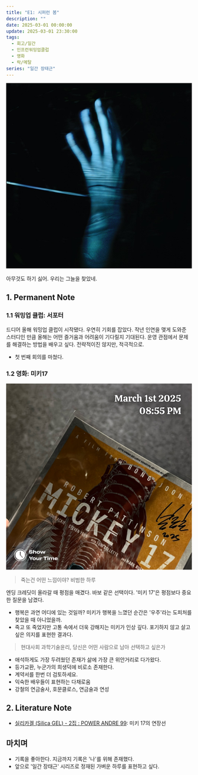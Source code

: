 ```yaml
---
title: "E1: 시퍼런 봄"
description: ""
date: 2025-03-01 00:00:00
update: 2025-03-01 23:30:00
tags:
  - 회고/일간
  - 인프런워밍업클럽
  - 영화
  - 락/메탈
series: "일간 장태근" 
---
```


![쏜애플 '시퍼런 봄'](434300.jpg)

아무것도 하기 싫어. 우리는 그늘을 찾았네.

## 1. Permanent Note

### 1.1 워밍업 클럽: 서포터

드디어 올해 워밍업 클럽이 시작됐다. 우연히 기회를 잡았다. 작년 인연을 맺게 도와준 스터디인 만큼 올해는 어떤 즐거움과 어려움이 기다릴지 기대된다.
운영 관점에서 문제를 해결하는 방법을 배우고 싶다. 전략적이진 않지만, 적극적으로.

- 첫 번째 회의를 마쳤다.

### 1.2 영화: 미키17

![봉준호 '미키 17'](mickey-17.JPG)

> 죽는건 어떤 느낌이야? 비범한 하루

엔딩 크레딧이 올라갈 때 평점을 매겼다. 바보 같은 선택이다. '미키 17'은 평점보다 중요한 질문을 남겼다.

- 행복은 과연 어디에 있는 것일까? 미키가 행복을 느꼈던 순간은 '우주'라는 도피처를 찾았을 때 아니었을까.
- 죽고 또 죽었지만 고통 속에서 더욱 강해지는 미키가 인상 깊다. 포기하지 않고 살고 싶은 의지를 표현한 결과다.

> 현대사회 과학기술윤리, 당신은 어떤 사람으로 남아 선택하고 싶은가

- 애석하게도 가장 두려웠던 존재가 삶에 가장 큰 위안거리로 다가왔다.
- 등가교환, 누군가의 희생덕에 비로소 존재한다.
- 계약서를 한번 더 검토하세요.
- 익숙한 배우들이 표현하는 다채로움
- 강철의 연금술사, 호문클로스, 연금술과 연성

## 2. Literature Note

- [실리카겔 (Silica GEL) - 2집 : POWER ANDRE 99](https://www.yes24.com/Product/Goods/124520301): 미키 17의 연장선

## 마치며

- 기록을 좋아한다. 지금까지 기록은 '나'를 위해 존재했다.
- 앞으로 '일간 장태근' 시리즈로 정재된 가벼운 하루를 표현하고 싶다.
